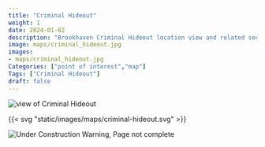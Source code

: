 ```yaml
---
title: "Criminal Hideout"
weight: 1
date: 2024-01-02
description: "Brookhaven Criminal Hideout location view and related secrets"
image: maps/criminal_hideout.jpg
images: 
- maps/criminal_hideout.jpg
Categories: ["point of interest","map"]
Tags: ["Criminal Hideout"]
draft: false
--- 
```



<!-- ![LOC PIC]() -->

![view of Criminal Hideout](/images/maps/criminal_hideout.jpg)

{{< svg "static/images/maps/criminal-hideout.svg" >}}

![Under Construction Warning, Page not complete](/images/under_construction.png)

<!-- <hr style="background-color: #28b44c" size=8>

### CaseBook Items

- [URL](/)

<hr style="background-color: #28b44c" size=8>

### Quests

- [URL](/) -->